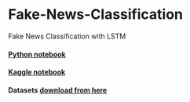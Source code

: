 # Fake-News-Classification
Fake News Classification with LSTM

#### [Python notebook](https://nbviewer.jupyter.org/github/atultyagi612/Fake-News-Classification/blob/main/Fake%20News%20Classification.ipynb)

#### [Kaggle notebook](https://www.kaggle.com/atultyagi2000/fake-news-classification-97-8-acc)

#### Datasets [download from here](https://www.kaggle.com/c/fake-news/data)

